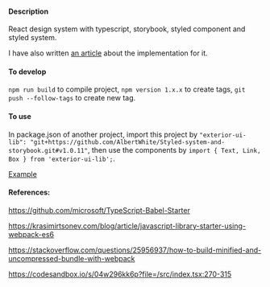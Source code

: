 #### Description

React design system with typescript, storybook, styled component and styled system.

I have also written [an article](https://www.yuebaixu.com/designsystem/) about the implementation for it.

#### To develop

`npm run build` to compile project, `npm version 1.x.x` to create tags, `git push --follow-tags` to create new tag.

#### To use

In package.json of another project, import this project by `"exterior-ui-lib": "git+https://github.com/AlbertWhite/Styled-system-and-storybook.git#v1.0.11"`, then use the components by `import { Text, Link, Box } from 'exterior-ui-lib';`.

[Example](https://github.com/AlbertWhite/react-demos/blob/master/demo44-use-exterior-lib/src/App.js)

#### References:

https://github.com/microsoft/TypeScript-Babel-Starter

https://krasimirtsonev.com/blog/article/javascript-library-starter-using-webpack-es6

https://stackoverflow.com/questions/25956937/how-to-build-minified-and-uncompressed-bundle-with-webpack

https://codesandbox.io/s/04w296kk6p?file=/src/index.tsx:270-315

